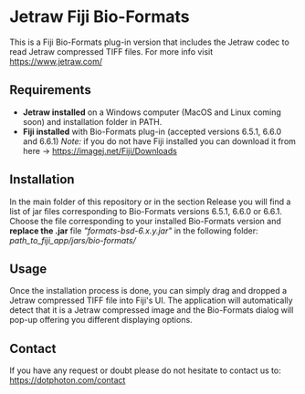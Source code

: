 # Jetraw Fiji Bio-Formats
This is a Fiji Bio-Formats plug-in version that includes the Jetraw codec to read Jetraw compressed TIFF files. For more info visit
https://www.jetraw.com/

## Requirements
- **Jetraw installed** on a Windows computer (MacOS and Linux coming soon) and installation folder in PATH.
- **Fiji installed** with Bio-Formats plug-in (accepted versions 6.5.1, 6.6.0 and 6.6.1)
*Note:* if you do not have Fiji installed you can download it from here -> https://imagej.net/Fiji/Downloads

## Installation
In the main folder of this repository or in the section Release you will find a list of jar files corresponding to Bio-Formats versions 6.5.1, 6.6.0 or 6.6.1.  
Choose the file corresponding to your installed Bio-Formats version and **replace the .jar** file *"formats-bsd-6.x.y.jar"* in the following folder:
*path_to_fiji_app/jars/bio-formats/*

## Usage
Once the installation process is done, you can simply drag and dropped a Jetraw compressed TIFF file into Fiji's UI. The application will automatically 
detect that it is a Jetraw compressed image and the Bio-Formats dialog will pop-up offering you different displaying options. 

## Contact
If you have any request or doubt please do not hesitate to contact us to:
https://dotphoton.com/contact